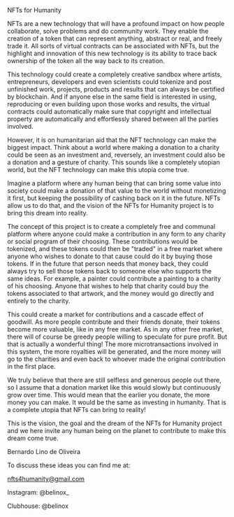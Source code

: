 NFTs for Humanity

NFTs are a new technology that will have a profound impact on how people
collaborate, solve problems and do community work. They enable the creation
of a token that can represent anything, abstract or real, and freely trade it. All
sorts of virtual contracts can be associated with NFTs, but the highlight and
innovation of this new technology is its ability to trace back ownership of the
token all the way back to its creation.

This technology could create a completely creative sandbox where artists,
entrepreneurs, developers and even scientists could tokenize and post
unfinished work, projects, products and results that can always be certified by
blockchain. And if anyone else in the same field is interested in using,
reproducing or even building upon those works and results, the virtual contracts
could automatically make sure that copyright and intellectual property are
automatically and effortlessly shared between all the parties involved.

However, it is on humanitarian aid that the NFT technology can make the
biggest impact. Think about a world where making a donation to a charity could
be seen as an investment and, reversely, an investment could also be a
donation and a gesture of charity. This sounds like a completely utopian world,
but the NFT technology can make this utopia come true.

Imagine a platform where any human being that can bring some value into
society could make a donation of that value to the world without monetizing it
first, but keeping the possibility of cashing back on it in the future. NFTs allow
us to do that, and the vision of the NFTs for Humanity project is to bring this
dream into reality.

The concept of this project is to create a completely free and communal
platform where anyone could make a contribution in any form to any charity or
social program of their choosing. These contributions would be tokenized, and
these tokens could then be &quot;traded&quot; in a free market where anyone who wishes
to donate to that cause could do it by buying those tokens. If in the future that
person needs that money back, they could always try to sell those tokens back
to someone else who supports the same ideas. For example, a painter could
contribute a painting to a charity of his choosing. Anyone that wishes to help
that charity could buy the tokens associated to that artwork, and the money
would go directly and entirely to the charity.

This could create a market for contributions and a cascade effect of goodwill. As
more people contribute and their friends donate, their tokens become more
valuable, like in any free market. As in any other free market, there will of
course be greedy people willing to speculate for pure profit. But that is actually a
wonderful thing! The more microtransactions involved in this system, the more
royalties will be generated, and the more money will go to the charities and
even back to whoever made the original contribution in the first place.

We truly believe that there are still selfless and generous people out there, so I
assume that a donation market like this would slowly but continuously grow over
time. This would mean that the earlier you donate, the more money you can
make. It would be the same as investing in humanity. That is a complete utopia
that NFTs can bring to reality!

This is the vision, the goal and the dream of the NFTs for Humanity project and
we here invite any human being on the planet to contribute to make this dream
come true.

Bernardo Lino de Oliveira



To discuss these ideas you can find me at:

nfts4humanity@gmail.com

Instagram: @belinox_

Clubhouse: @belinox
